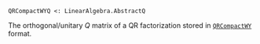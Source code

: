 ```
QRCompactWYQ <: LinearAlgebra.AbstractQ
```

The orthogonal/unitary $Q$ matrix of a QR factorization stored in [`QRCompactWY`](@ref) format.
